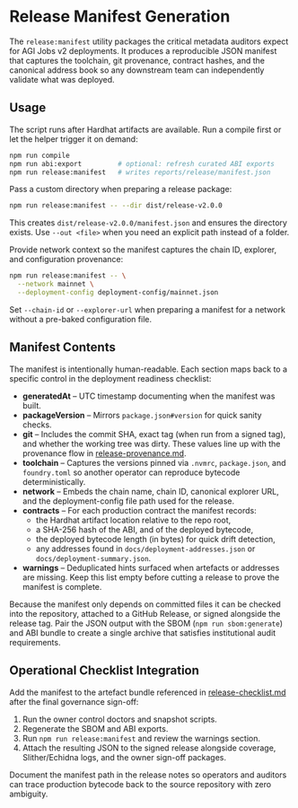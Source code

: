 # Release Manifest Generation

The `release:manifest` utility packages the critical metadata auditors expect
for AGI Jobs v2 deployments. It produces a reproducible JSON manifest that
captures the toolchain, git provenance, contract hashes, and the canonical
address book so any downstream team can independently validate what was
deployed.

## Usage

The script runs after Hardhat artifacts are available. Run a compile first or
let the helper trigger it on demand:

```bash
npm run compile
npm run abi:export         # optional: refresh curated ABI exports
npm run release:manifest   # writes reports/release/manifest.json
```

Pass a custom directory when preparing a release package:

```bash
npm run release:manifest -- --dir dist/release-v2.0.0
```

This creates `dist/release-v2.0.0/manifest.json` and ensures the directory
exists. Use `--out <file>` when you need an explicit path instead of a folder.

Provide network context so the manifest captures the chain ID, explorer, and
configuration provenance:

```bash
npm run release:manifest -- \
  --network mainnet \
  --deployment-config deployment-config/mainnet.json
```

Set `--chain-id` or `--explorer-url` when preparing a manifest for a network
without a pre-baked configuration file.

## Manifest Contents

The manifest is intentionally human-readable. Each section maps back to a
specific control in the deployment readiness checklist:

- **generatedAt** – UTC timestamp documenting when the manifest was built.
- **packageVersion** – Mirrors `package.json#version` for quick sanity checks.
- **git** – Includes the commit SHA, exact tag (when run from a signed tag), and
  whether the working tree was dirty. These values line up with the provenance
  flow in [release-provenance.md](release-provenance.md).
- **toolchain** – Captures the versions pinned via `.nvmrc`, `package.json`, and
  `foundry.toml` so another operator can reproduce bytecode deterministically.
- **network** – Embeds the chain name, chain ID, canonical explorer URL, and the
  deployment-config file path used for the release.
- **contracts** – For each production contract the manifest records:
  - the Hardhat artifact location relative to the repo root,
  - a SHA-256 hash of the ABI, and of the deployed bytecode,
  - the deployed bytecode length (in bytes) for quick drift detection,
  - any addresses found in `docs/deployment-addresses.json` or
    `docs/deployment-summary.json`.
- **warnings** – Deduplicated hints surfaced when artefacts or addresses are
  missing. Keep this list empty before cutting a release to prove the manifest
  is complete.

Because the manifest only depends on committed files it can be checked into the
repository, attached to a GitHub Release, or signed alongside the release tag.
Pair the JSON output with the SBOM (`npm run sbom:generate`) and ABI bundle to
create a single archive that satisfies institutional audit requirements.

## Operational Checklist Integration

Add the manifest to the artefact bundle referenced in
[release-checklist.md](release-checklist.md) after the final governance sign-off:

1. Run the owner control doctors and snapshot scripts.
2. Regenerate the SBOM and ABI exports.
3. Run `npm run release:manifest` and review the warnings section.
4. Attach the resulting JSON to the signed release alongside coverage,
   Slither/Echidna logs, and the owner sign-off packages.

Document the manifest path in the release notes so operators and auditors can
trace production bytecode back to the source repository with zero ambiguity.
